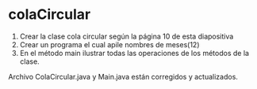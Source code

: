 # colaCircular

1) Crear la clase cola circular según la página 10 de esta diapositiva
2) Crear un programa el cual apile nombres de meses(12)
3) En el método main ilustrar todas las operaciones de los métodos de
la clase.

Archivo ColaCircular.java y Main.java están corregidos y actualizados.
